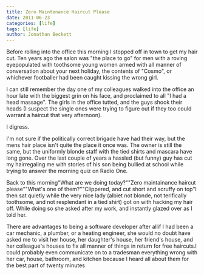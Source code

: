 ```yaml
---
title: Zero Maintenance Haircut Please
date: 2011-06-23
categories: [life]
tags: [life]
author: Jonathan Beckett
---
```


Before rolling into the office this morning I stopped off in town to get my hair cut. Ten years ago the salon was "the place to go" for men with a roving eyepopulated with toothsome young women armed with all manner of conversation about your next holiday, the contents of "Cosmo", or whichever footballer had been caught kissing the wrong girl.

I can still remember the day one of my colleagues walked into the office an hour late with the biggest grin on his face, and proclaimed to all "I had a head massage". The girls in the office tutted, and the guys shook their heads (I suspect the single ones were trying to figure out if they too could warrant a haircut that very afternoon).

I digress.

I'm not sure if the politically correct brigade have had their way, but the mens hair place isn't quite the place it once was. The owner is still the same, but the uniformly blonde staff with the tied shirts and mascara have long gone. Over the last couple of years a hassled (but funny) guy has cut my hairregaling me with stories of his son being bullied at school while trying to answer the morning quiz on Radio One.

Back to this morning"What are we doing today?""Zero maintainance haircut please""What's one of them?""Clippered, and cut short and scruffy on top"I then sat quietly while the very nice lady (albiet not blonde, not terifically toothsome, and not resplendant in a tied shirt) got on with hacking my hair off. While doing so she asked after my work, and instantly glazed over as I told her.

There are advantages to being a software developer after allif I had been a car mechanic, a plumber, or a heating engineer, she would no doubt have asked me to visit her house, her daughter's house, her friend's house, and her colleague's houses to fix all manner of things in return for free haircuts.I could probably even communicate on to a tradesman everything wrong with her car, house, bathroom, and kitchen because I heard all about them for the best part of twenty minutes